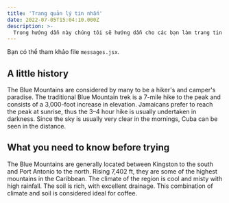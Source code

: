 ```yaml
---
title: 'Trang quản lý tin nhắn'
date: 2022-07-05T15:04:10.000Z
description: >-
  Trong hướng dẫn này chúng tôi sẽ hướng dẫn cho các bạn làm trang tin nhắn
---
```


Bạn có thể tham khảo file `messages.jsx`.

## A little history

The Blue Mountains are considered by many to be a hiker's and camper's paradise. The traditional Blue Mountain trek is a 7-mile hike to the peak and consists of a 3,000-foot increase in elevation. Jamaicans prefer to reach the peak at sunrise, thus the 3–4 hour hike is usually undertaken in darkness. Since the sky is usually very clear in the mornings, Cuba can be seen in the distance.

## What you need to know before trying

The Blue Mountains are generally located between Kingston to the south and Port Antonio to the north. Rising 7,402 ft, they are some of the highest mountains in the Caribbean. The climate of the region is cool and misty with high rainfall. The soil is rich, with excellent drainage. This combination of climate and soil is considered ideal for coffee.

